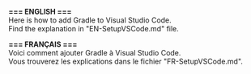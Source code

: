 **=== ENGLISH ===**<br/>Here is how to add Gradle to Visual Studio Code.<br/>Find the explanation in "EN-SetupVSCode.md" file.

**=== FRANÇAIS ===**<br/>Voici comment ajouter Gradle à Visual Studio Code.<br/>Vous trouverez les explications dans le fichier "FR-SetupVSCode.md".
